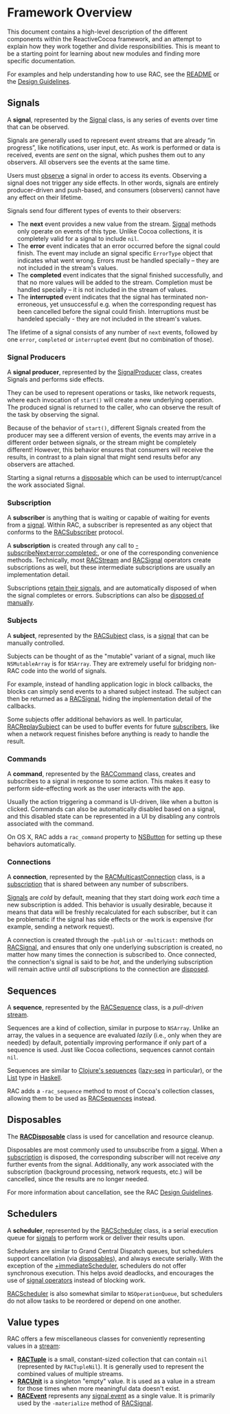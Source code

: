 # Framework Overview

This document contains a high-level description of the different components
within the ReactiveCocoa framework, and an attempt to explain how they work
together and divide responsibilities. This is meant to be a starting point for
learning about new modules and finding more specific documentation.

For examples and help understanding how to use RAC, see the [README][] or
the [Design Guidelines][].

## Signals

A **signal**, represented by the [Signal][] class, is any series of events 
over time that can be observed.

Signals are generally used to represent event streams that are already “in progress”,
like notifications, user input, etc. As work is performed or data is received, 
events are _sent_ on the signal, which pushes them out to any observers. 
All observers see the events at the same time.

Users must [observe](#subscription) a signal in order to access its events. 
Observing a signal does not trigger any side effects. In other words, 
signals are entirely producer-driven and push-based, and consumers (observers) 
cannot have any effect on their lifetime.

Signals send four different types of events to their observers:

 * The **next** event provides a new value from the stream. [Signal][]
   methods only operate on events of this type. Unlike Cocoa collections, it is
   completely valid for a signal to include `nil`.
 * The **error** event indicates that an error occurred before the signal could
   finish. The event may include an signal specific `ErrorType` object that 
   indicates what went wrong. Errors must be handled specially – they are not 
   included in the stream's values.
 * The **completed** event indicates that the signal finished successfully, and
   that no more values will be added to the stream. Completion must be handled
   specially – it is not included in the stream of values.
 * The **interrupted** event indicates that the signal has terminated 
   non-erroneous, yet unsuccessful e.g. when the corresponding request has been
   cancelled before the signal could finish. Interruptions must be handeled 
   specially - they are not included in the stream's values.

The lifetime of a signal consists of any number of `next` events, followed by
one `error`, `completed` or `interrupted` event (but no combination of those).

### Signal Producers

A **signal producer**, represented by the [SignalProducer][] class, creates 
Signals and performs side effects.

They can be used to represent operations or tasks, like network 
requests, where each invocation of `start()` will create a new underlying 
operation. The produced signal is returned to the caller, who can observe
the result of the task by observing the signal.

Because of the behavior of `start()`, different Signals created from the 
producer may see a different version of events, the events may arrive in a 
different order between signals, or the stream might be completely different!
However, this behavior ensures that consumers will receive the results, 
in contrast to a plain signal that might send results befor any observers 
are attached.

Starting a signal returns a [disposable](#disposables) which can be used to 
interrupt/cancel the work associated Signal.


<!-- TODO: Remove or write about observing (or sink?) -->
### Subscription

A **subscriber** is anything that is waiting or capable of waiting for events
from a [signal](#signals). Within RAC, a subscriber is represented as any object
that conforms to the [RACSubscriber][] protocol.

A **subscription** is created through any call to
[-subscribeNext:error:completed:][RACSignal], or one of the corresponding
convenience methods. Technically, most [RACStream][] and
[RACSignal][RACSignal+Operations] operators create subscriptions as well, but
these intermediate subscriptions are usually an implementation detail.

Subscriptions [retain their signals][Memory Management], and are automatically
disposed of when the signal completes or errors. Subscriptions can also be
[disposed of manually](#disposables).

<!-- TODO: Remove Subject? Or write about Signal.pipe as a replacement of subject? -->
### Subjects

A **subject**, represented by the [RACSubject][] class, is a [signal](#signals)
that can be manually controlled.

Subjects can be thought of as the "mutable" variant of a signal, much like
`NSMutableArray` is for `NSArray`. They are extremely useful for bridging
non-RAC code into the world of signals.

For example, instead of handling application logic in block callbacks, the
blocks can simply send events to a shared subject instead. The subject can then
be returned as a [RACSignal][], hiding the implementation detail of the
callbacks.

Some subjects offer additional behaviors as well. In particular,
[RACReplaySubject][] can be used to buffer events for future
[subscribers](#subscription), like when a network request finishes before
anything is ready to handle the result.

<!-- TODO: Update to Action -->
### Commands

A **command**, represented by the [RACCommand][] class, creates and subscribes
to a signal in response to some action. This makes it easy to perform
side-effecting work as the user interacts with the app.

Usually the action triggering a command is UI-driven, like when a button is
clicked. Commands can also be automatically disabled based on a signal, and this
disabled state can be represented in a UI by disabling any controls associated
with the command.

On OS X, RAC adds a `rac_command` property to
[NSButton][NSButton+RACCommandSupport] for setting up these behaviors
automatically.

<!-- TODO: Remove? Or is there a replacement / is startWithSignal important enough to talk about it here? -->
### Connections

A **connection**, represented by the [RACMulticastConnection][] class, is
a [subscription](#subscription) that is shared between any number of
subscribers.

[Signals](#signals) are _cold_ by default, meaning that they start doing work
_each_ time a new subscription is added. This behavior is usually desirable,
because it means that data will be freshly recalculated for each subscriber, but
it can be problematic if the signal has side effects or the work is expensive
(for example, sending a network request).

A connection is created through the `-publish` or `-multicast:` methods on
[RACSignal][RACSignal+Operations], and ensures that only one underlying
subscription is created, no matter how many times the connection is subscribed
to. Once connected, the connection's signal is said to be _hot_, and the
underlying subscription will remain active until _all_ subscriptions to the
connection are [disposed](#disposables).

<!-- TODO: Remove? Or is there a replacement? -->
## Sequences

A **sequence**, represented by the [RACSequence][] class, is a _pull-driven_
[stream](#streams).

Sequences are a kind of collection, similar in purpose to `NSArray`. Unlike
an array, the values in a sequence are evaluated _lazily_ (i.e., only when they
are needed) by default, potentially improving performance if only part of
a sequence is used. Just like Cocoa collections, sequences cannot contain `nil`.

Sequences are similar to [Clojure's sequences][seq] ([lazy-seq][] in particular), or
the [List][] type in [Haskell][].

RAC adds a `-rac_sequence` method to most of Cocoa's collection classes,
allowing them to be used as [RACSequences][RACSequence] instead.

<!-- TODO: Update -->
## Disposables

The **[RACDisposable][]** class is used for cancellation and resource cleanup.

Disposables are most commonly used to unsubscribe from a [signal](#signals).
When a [subscription](#subscription) is disposed, the corresponding subscriber
will not receive _any_ further events from the signal. Additionally, any work
associated with the subscription (background processing, network requests, etc.)
will be cancelled, since the results are no longer needed.

For more information about cancellation, see the RAC [Design Guidelines][].

<!-- TODO: Update -->
## Schedulers

A **scheduler**, represented by the [RACScheduler][] class, is a serial
execution queue for [signals](#signals) to perform work or deliver their results upon.

Schedulers are similar to Grand Central Dispatch queues, but schedulers support
cancellation (via [disposables](#disposables)), and always execute serially.
With the exception of the [+immediateScheduler][RACScheduler], schedulers do not
offer synchronous execution. This helps avoid deadlocks, and encourages the use
of [signal operators][RACSignal+Operations] instead of blocking work.

[RACScheduler][] is also somewhat similar to `NSOperationQueue`, but schedulers
do not allow tasks to be reordered or depend on one another.

<!-- TODO: Update? Is this te place to talk about 
PropertyType / Parameterized types / Objective-C bridging? -->

## Value types

RAC offers a few miscellaneous classes for conveniently representing values in
a [stream](#streams):

 * **[RACTuple][]** is a small, constant-sized collection that can contain
   `nil` (represented by `RACTupleNil`). It is generally used to represent
   the combined values of multiple streams.
 * **[RACUnit][]** is a singleton "empty" value. It is used as a value in
   a stream for those times when more meaningful data doesn't exist.
 * **[RACEvent][]** represents any [signal event](#signals) as a single value.
   It is primarily used by the `-materialize` method of
   [RACSignal][RACSignal+Operations].

[Design Guidelines]: DesignGuidelines.md
[Haskell]: http://www.haskell.org
[lazy-seq]: http://clojure.github.com/clojure/clojure.core-api.html#clojure.core/lazy-seq
[List]: https://downloads.haskell.org/~ghc/latest/docs/html/libraries/base-4.7.0.2/Data-List.html
[Memory Management]: MemoryManagement.md
[monads]: http://en.wikipedia.org/wiki/Monad_(functional_programming)
[Monoid]: http://downloads.haskell.org/~ghc/latest/docs/html/libraries/base-4.7.0.2/Data-Monoid.html
[MonadZip]: http://downloads.haskell.org/~ghc/latest/docs/html/libraries/base-4.7.0.2/Control-Monad-Zip.html
[NSButton+RACCommandSupport]: ../ReactiveCocoa/Objective-C/NSButton+RACCommandSupport.h
[RACCommand]: ../ReactiveCocoa/Objective-C/RACCommand.h
[RACDisposable]: ../ReactiveCocoa/Objective-C/RACDisposable.h
[RACEvent]: ../ReactiveCocoa/Objective-C/RACEvent.h
[RACMulticastConnection]: ../ReactiveCocoa/Objective-C/RACMulticastConnection.h
[RACReplaySubject]: ../ReactiveCocoa/Objective-C/RACReplaySubject.h
[RACScheduler]: ../ReactiveCocoa/Objective-C/RACScheduler.h
[RACSequence]: ../ReactiveCocoa/Objective-C/RACSequence.h
[RACSignal]: ../ReactiveCocoa/Objective-C/RACSignal.h
[RACSignal+Operations]: ../ReactiveCocoa/Objective-C/RACSignal+Operations.h
[RACStream]: ../ReactiveCocoa/Objective-C/RACStream.h
[RACSubject]: ../ReactiveCocoa/Objective-C/RACSubject.h
[RACSubscriber]: ../ReactiveCocoa/Objective-C/RACSubscriber.h
[RACTuple]: ../ReactiveCocoa/Objective-C/RACTuple.h
[RACUnit]: ../ReactiveCocoa/Objective-C/RACUnit.h
[README]: ../README.md
[seq]: http://clojure.org/sequences
[Signal]: ../ReactiveCocoa/Swift/Signal.swift
[SignalProducer]: ../ReactiveCocoa/Swift/SignalProducer.swift